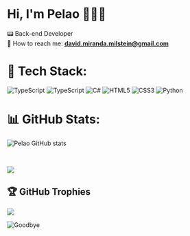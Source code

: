 
# Hi, I'm Pelao 👨🏻‍💻
📟 Back-end Developer <br/>
📧 How to reach me: **david.miranda.milstein@gmail.com**

# 🧬 Tech Stack:
![TypeScript](https://img.shields.io/badge/TypeScript-3178C6?style=flat&logo=typescript&logoColor=white)
![TypeScript](https://img.shields.io/badge/Javascript-f7df1e?logo=javascript&logoColor=black)
![C#](https://img.shields.io/badge/C%23-800080?logo=c%23)
![HTML5](https://img.shields.io/badge/Html5-%23E34F26.svg?style=flat&logo=html5&logoColor=white)
![CSS3](https://img.shields.io/badge/css3-%231572B6.svg?logo=css3)
![Python](https://img.shields.io/badge/Python-FFD43B?style=flat&logo=python&logoColor=blue)



# 📊 GitHub Stats:
![Pelao GitHub stats](https://github-readme-stats.vercel.app/api?username=red3blue&show_icons=true&theme=algolia)

<br>

![](https://github-readme-stats.vercel.app/api/top-langs/?username=red3blue&theme=algolia&hide_border=false&include_all_commits=true&count_private=true&layout=compact)

## 🏆 GitHub Trophies
![](https://github-profile-trophy.vercel.app/?username=red3blue&theme=algolia&no-frame=true&no-bg=true&margin-w=4)

![Goodbye](https://github.com/images/mona-whisper.gif)
